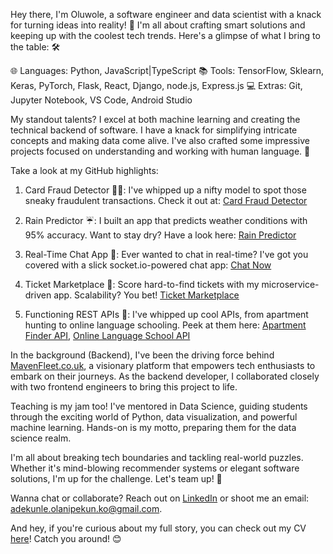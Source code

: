 Hey there, I'm Oluwole, a software engineer and data scientist with a knack for turning ideas into reality! 🚀 I'm all about crafting smart solutions and keeping up with the coolest tech trends. Here's a glimpse of what I bring to the table: 🛠️

🌐 Languages: Python, JavaScript|TypeScript
📚 Tools: TensorFlow, Sklearn, Keras, PyTorch, Flask, React, Django, node.js, Express.js
💻 Extras: Git, Jupyter Notebook, VS Code, Android Studio

My standout talents? I excel at both machine learning and creating the technical backend of software. I have a knack for simplifying intricate concepts and making data come alive. I've also crafted some impressive projects focused on understanding and working with human language. 💪

Take a look at my GitHub highlights:

1. Card Fraud Detector 🕵️‍♂️: I've whipped up a nifty model to spot those sneaky fraudulent transactions. Check it out at: [Card Fraud Detector](https://github.com/kunle001/card-fraud)

2. Rain Predictor ☔: I built an app that predicts weather conditions with 95% accuracy. Want to stay dry? Have a look here: [Rain Predictor](https://github.com/kunle001/Rain-Predictor)

3. Real-Time Chat App 💬: Ever wanted to chat in real-time? I've got you covered with a slick socket.io-powered chat app: [Chat Now](https://github.com/kunle001/chat-bot)

4. Ticket Marketplace 🎫: Score hard-to-find tickets with my microservice-driven app. Scalability? You bet! [Ticket Marketplace](https://github.com/kunle001/ticketting)

5. Functioning REST APIs 🏢: I've whipped up cool APIs, from apartment hunting to online language schooling. Peek at them here: [Apartment Finder API](https://github.com/kunle001/mooveX), [Online Language School API](https://github.com/kunle001/oxford)

In the background (Backend), I've been the driving force behind [MavenFleet.co.uk](https://mavenfleet.co.uk), a visionary platform that empowers tech enthusiasts to embark on their journeys. As the backend developer, I collaborated closely with two frontend engineers to bring this project to life.

Teaching is my jam too! I've mentored in Data Science, guiding students through the exciting world of Python, data visualization, and powerful machine learning. Hands-on is my motto, preparing them for the data science realm.

I'm all about breaking tech boundaries and tackling real-world puzzles. Whether it's mind-blowing recommender systems or elegant software solutions, I'm up for the challenge. Let's team up! 🤝

Wanna chat or collaborate? Reach out on [LinkedIn](https://www.linkedin.com/in/kunle-olanipekun-555764225/) or shoot me an email: adekunle.olanipekun.ko@gmail.com.

And hey, if you're curious about my full story, you can check out my CV [here](https://fonetohome.s3.amazonaws.com/blue+professional+modern+CV+resume+(3).pdf)! Catch you around! 😊

